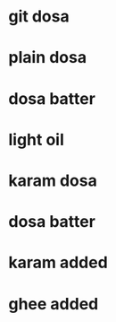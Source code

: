 # git dosa
# plain dosa
# dosa batter
# light oil

# karam dosa
# dosa batter
# karam added
# ghee added
